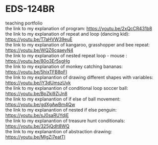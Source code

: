 # EDS-124BR
teaching portfolio <br>
the link to my explanation of program: https://youtu.be/2xQcCR431b8 <br>
the link to my explanation of repeat and loop (dancing kid): https://youtu.be/T7aHVW39euE <br>
the link to my explanation of kangaroo, grasshopper and bee repeat: https://youtu.be/WQZ6cqaeyN4 <br>
the link to my explanation of nested repeat loop - mouse : https://youtu.be/80o3Er5sgHg <br>
the link to my explanation of monkey catching bananas: https://youtu.be/5hixTFB8pFI <br>
the link to my explanantion of drawing different shapes with variables: https://youtu.be/iY3dUmszUvk <br>
the link to my explanantion of conditional loop soccer ball: https://youtu.be/BpZki9ZiJn8 <br>
the link to my explanantion of if else of ball movement: https://youtu.be/gdXgAwBm4Qw <br>
the link to my explanantion of nested if else penguin: https://youtu.be/sJ0saRUYdjE <br>
the link to my explanantion of treasure hunt conditionals: https://youtu.be/325jQdIt8WQ <br>
the link to my explanantion of abstraction drawing: https://youtu.be/MlgZi7eatTI
